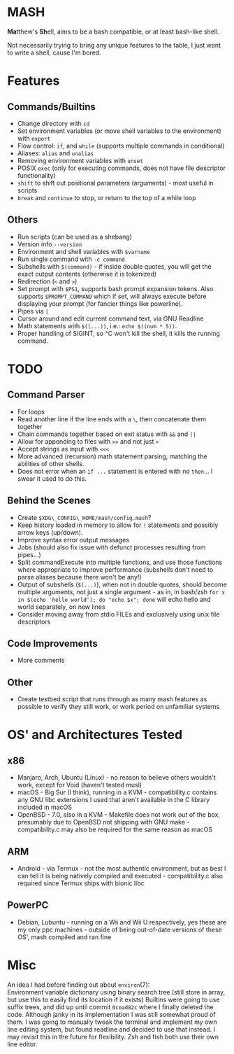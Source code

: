 # MASH
**Ma**tthew's **Sh**ell, aims to be a bash compatible, or at least bash-like shell.

Not necessarily trying to bring any unique features to the table, I just want to write a shell, cause I'm bored.

# Features

## Commands/Builtins
- Change directory with `cd`
- Set environment variables (or move shell variables to the environment) with `export`
- Flow control: `if`, and `while` (supports multiple commands in conditional)
- Aliases: `alias` and `unalias`
- Removing environment variables with `unset`
- POSIX `exec` (only for executing commands, does not have file descriptor functionality)
- `shift` to shift out positional parameters (arguments) - most useful in scripts
- `break` and `continue` to stop, or return to the top of a while loop

## Others
- Run scripts (can be used as a shebang)
- Version info `--version`
- Environment and shell variables with `$varname`
- Run single command with `-c command`
- Subshells with `$(command)` - if inside double quotes, you will get the exact output contents (otherwise it is tokenized)
- Redirection (`<` and `>`)
- Set prompt with `$PS1`, supports bash prompt expansion tokens. Also supports `$PROMPT_COMMAND` which if set, will always execute before displaying your prompt (for fancier things like powerline).
- Pipes via `|`
- Cursor around and edit current command text, via GNU Readline
- Math statements with `$((...))`, i.e.: `echo $((num * 5))`.
- Proper handling of SIGINT, so ^C won't kill the shell, it kills the running command.

# TODO

## Command Parser

- For loops
- Read another line if the line ends with a `\`, then concatenate them together
- Chain commands together based on exit status with `&&` and `||`
- Allow for appending to files with `>>` and not just `>`
- Accept strings as input with `<<<`
- More advanced (recursion) math statement parsing, matching the abilities of other shells.
- Does not error when an `if ...` statement is entered with no `then`... I swear it used to do this.

## Behind the Scenes

- Create `$XDG\_CONFIG\_HOME/mash/config.mash`?
- Keep history loaded in memory to allow for `!` statements and possibly arrow keys (up/down).
- Improve syntax error output messages
- Jobs (should also fix issue with defunct processes resulting from pipes...)
- Split commandExecute into multiple functions, and use those functions where appropriate to improve performance (subshells don't need to parse aliases because there won't be any!)
- Output of subshells (`$(...)`), when not in double quotes, should become multiple arguments, not just a single argument - as in, in bash/zsh `for x in $(echo 'hello world'); do "echo $x"; done` will echo hello and world separately, on new lines
- Consider moving away from stdio FILEs and exclusively using unix file descriptors

## Code Improvements

- More comments

## Other
- Create testbed script that runs through as many mash features as possible to verify they still work, or work period on unfamiliar systems

# OS' and Architectures Tested

## x86
- Manjaro, Arch, Ubuntu (Linux) - no reason to believe others wouldn't work, except for Void (haven't tested musl)
- macOS - Big Sur (I think), running in a KVM - compatibility.c contains any GNU libc extensions I used that aren't available in the C library included in macOS
- OpenBSD - 7.0, also in a KVM - Makefile does not work out of the box, presumably due to OpenBSD not shipping with GNU make - compatibility.c may also be required for the same reason as macOS

## ARM
- Android - via Termux - not the most authentic environment, but as best I can tell it is being natively compiled and executed - compatibility.c also required since Termux ships with bionic libc

## PowerPC
- Debian, Lubuntu - running on a Wii and Wii U respectively, yes these are my only ppc machines - outside of being out-of-date versions of these OS', mash compiled and ran fine

# Misc
An idea I had before finding out about `environ`(7):  
Environment variable dictionary using binary search tree (still store in array, but use this to easily find its location if it exists)
Builtins were going to use suffix trees, and did up until commit `0cead82c` where I finally deleted the code. Although janky in its implementation I was still somewhat proud of them.
I was going to manually tweak the terminal and implement my own line editing system, but found readline and decided to use that instead. I may revisit this in the future for flexibility. Zsh and fish both use their own line editor.
